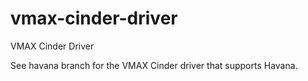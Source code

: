 vmax-cinder-driver
==================

VMAX Cinder Driver

See havana branch for the VMAX Cinder driver that supports Havana.

